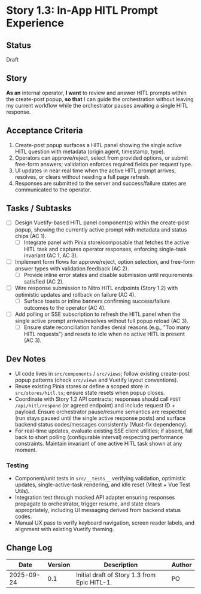 # Story 1.3: In-App HITL Prompt Experience

## Status
Draft

## Story
**As an** internal operator,
**I want** to review and answer HITL prompts within the create-post popup,
**so that** I can guide the orchestration without leaving my current workflow while the orchestrator pauses awaiting a single HITL response.

## Acceptance Criteria
1. Create-post popup surfaces a HITL panel showing the single active HITL question with metadata (origin agent, timestamp, type).
2. Operators can approve/reject, select from provided options, or submit free-form answers; validation enforces required fields per request type.
3. UI updates in near real time when the active HITL prompt arrives, resolves, or clears without needing a full page refresh.
4. Responses are submitted to the server and success/failure states are communicated to the operator.

## Tasks / Subtasks
- [ ] Design Vuetify-based HITL panel component(s) within the create-post popup, showing the currently active prompt with metadata and status chips (AC 1).
  - [ ] Integrate panel with Pinia store/composable that fetches the active HITL task and captures operator responses, enforcing single-task invariant (AC 1, AC 3).
- [ ] Implement form flows for approve/reject, option selection, and free-form answer types with validation feedback (AC 2).
  - [ ] Provide inline error states and disable submission until requirements satisfied (AC 2).
- [ ] Wire response submission to Nitro HITL endpoints (Story 1.2) with optimistic updates and rollback on failure (AC 4).
  - [ ] Surface toasts or inline banners confirming success/failure outcomes to the operator (AC 4).
- [ ] Add polling or SSE subscription to refresh the HITL panel when the single active prompt arrives/resolves without full popup reload (AC 3).
  - [ ] Ensure state reconciliation handles denial reasons (e.g., "Too many HITL requests") and resets to idle when no active HITL is present (AC 3).

## Dev Notes
- UI code lives in `src/components` / `src/views`; follow existing create-post popup patterns (check `src/views` and Vuetify layout conventions).
- Reuse existing Pinia stores or define a scoped store in `src/stores/hitl.ts`; ensure state resets when popup closes.
- Coordinate with Story 1.2 API contracts; responses should call `POST /api/hitl/respond` (or agreed endpoint) and include request ID + payload. Ensure orchestrator pause/resume semantics are respected (run stays paused until the single active response posts) and surface backend status codes/messages consistently (Must-fix dependency).
- For real-time updates, evaluate existing SSE client utilities; if absent, fall back to short polling (configurable interval) respecting performance constraints. Maintain invariant of one active HITL task shown at any moment.

### Testing
- Component/unit tests in `src/__tests__` verifying validation, optimistic updates, single-active-task rendering, and idle reset (Vitest + Vue Test Utils).
- Integration test through mocked API adapter ensuring responses propagate to orchestrator, trigger resume, and state clears appropriately, including UI messaging derived from backend status codes.
- Manual UX pass to verify keyboard navigation, screen reader labels, and alignment with existing Vuetify theming.

## Change Log
| Date | Version | Description | Author |
|------|---------|-------------|--------|
| 2025-09-24 | 0.1 | Initial draft of Story 1.3 from Epic HITL-1. | PO |
